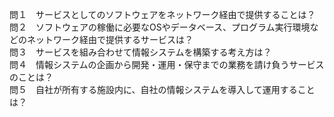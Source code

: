 問１　サービスとしてのソフトウェアをネットワーク経由で提供することは？  
問２　ソフトウェアの稼働に必要なOSやデータベース、プログラム実行環境などのネットワーク経由で提供するサービスは？  
問３　サービスを組み合わせて情報システムを構築する考え方は？  
問４　情報システムの企画から開発・運用・保守までの業務を請け負うサービスのことは？  
問５　自社が所有する施設内に、自社の情報システムを導入して運用することは？  
